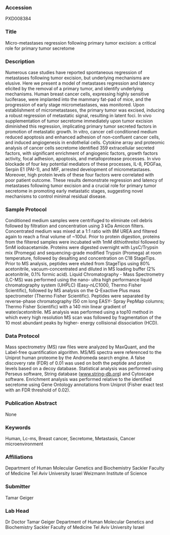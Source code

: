 ### Accession
PXD008384

### Title
Micro-metastases regression following primary tumor excision: a critical role for primary tumor secretome

### Description
Numerous case studies have reported spontaneous regression of metastases following tumor excision, but underlying mechanisms are elusive. Here we present a model of metastases regression and latency elicited by the removal of a primary tumor, and identify underlying mechanisms. Human breast cancer cells, expressing highly sensitive luciferase, were implanted into the mammary fat-pad of mice, and the progression of early stage micrometastases, was monitored. Upon establishment of micrometastases, the primary tumor was excised, inducing a robust regression of metastatic signal, resulting in latent foci. In vivo supplementation of tumor secretome immediately upon tumor excision diminished this regression, implicating primary tumor secreted factors in promotion of metastatic growth. In vitro, cancer cell conditioned medium reduced apoptosis and enhanced adhesion of non-confluent cancer cells, and induced angiogenesis in endothelial cells. Cytokine array and proteomic analysis of cancer cells secretome identified 359 extracellular secreted factors, with significant enrichment of angiogenic factors, growth factors activity, focal adhesion, apoptosis, and metalloprotease processes. In vivo blockade of four key potential mediators of these processes, IL-8, PDGFaa, Serpin E1 (PAI-1), and MIF, arrested development of micrometastases. Moreover, high protein levels of these four factors were correlated with poor patient outcome. These results demonstrate regression and latency of metastases following tumor excision and a crucial role for primary tumor secretome in promoting early metastatic stages, suggesting novel mechanisms to control minimal residual disease.

### Sample Protocol
Conditioned medium samples were centrifuged to eliminate cell debris followed by filtration and concentration using 3 kDa Amicon filters. Concentrated medium was mixed at a 1:1 ratio with 8M UREA and filtered again to reach a final volume of ~100ul. Prior to protein digestion, proteins from the filtered samples were incubated with 1mM dithiothreitol followed by 5mM iodoacetamide. Proteins were digested overnight with LysC/Trypsin mix (Promega) and sequencing-grade modified Trypsin (Promega) at room temperature, followed by desalting and concentration on C18 StageTips. Prior to MS analysis, peptides were eluted from StageTips using 80% acetonitrile, vacuum-concentrated and diluted in MS loading buffer (2% acetonitrile, 0.1% formic acid). Liquid Chromatography - Mass Spectrometry (LC-MS) was performed using the nano- ultra high performance liquid chromatography system (UHPLC) (Easy-nLC1000, Thermo Fisher Scientific), followed by MS analysis on the Q-Exactive Plus mass spectrometer (Thermo Fisher Scientific). Peptides were separated by reverse-phase chromatography (50 cm long EASY- Spray PepMap columns; Thermo Fisher Scientific) with a 140 min linear gradient of water/acetonitrile. MS analysis was performed using a top10 method in which every high resolution MS scan was followed by fragmentation of the 10 most abundant peaks by higher- energy collisional dissociation (HCD).

### Data Protocol
Mass spectrometry (MS) raw files were analyzed by MaxQuant, and the Label-free quantification algorithm. MS/MS spectra were referenced to the Uniprot human proteome by the Andromeda search engine. A false discovery rate (FDR) of 0.01 was used on both the peptide and protein levels based on a decoy database. Statistical analysis was performed using Perseus software, String database (www.string-db.org) and Cytoscape software. Enrichment analysis was performed relative to the identified secretome using Gene Ontology annotations from Uniprot (Fisher exact test with an FDR threshold of 0.02).

### Publication Abstract
None

### Keywords
Human, Lc-ms, Breast cancer, Secretome, Metastasis, Cancer microenvironment

### Affiliations
Department of Human Molecular Genetics and Biochemistry Sackler Faculty of Medicine Tel Aviv University Israel
Weizmann Institute of Science

### Submitter
Tamar Geiger

### Lab Head
Dr Doctor Tamar Geiger
Department of Human Molecular Genetics and Biochemistry Sackler Faculty of Medicine Tel Aviv University Israel


